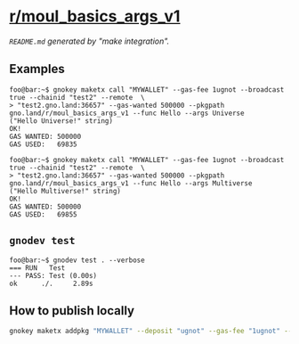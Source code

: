 # [r/moul_basics_args_v1](https://test2.gno.land/r/moul_basics_args_v1)
_`README.md` generated by "make integration"._

## Examples

```console
foo@bar:~$ gnokey maketx call "MYWALLET" --gas-fee 1ugnot --broadcast true --chainid "test2" --remote  \
> "test2.gno.land:36657" --gas-wanted 500000 --pkgpath gno.land/r/moul_basics_args_v1 --func Hello --args Universe
("Hello Universe!" string)
OK!
GAS WANTED: 500000
GAS USED:   69835
```

```console
foo@bar:~$ gnokey maketx call "MYWALLET" --gas-fee 1ugnot --broadcast true --chainid "test2" --remote  \
> "test2.gno.land:36657" --gas-wanted 500000 --pkgpath gno.land/r/moul_basics_args_v1 --func Hello --args Multiverse
("Hello Multiverse!" string)
OK!
GAS WANTED: 500000
GAS USED:   69855
```

## `gnodev test`

```console
foo@bar:~$ gnodev test . --verbose
=== RUN   Test
--- PASS: Test (0.00s)
ok      ./. 	2.89s
```

## How to publish locally

```sh
gnokey maketx addpkg "MYWALLET" --deposit "ugnot" --gas-fee "1ugnot" --gas-wanted "5000000" --broadcast true --remote "localhost:26657" --chainid "dev" --pkgpath "'gno.land/r/moul_basics_args_v1'" --pkgdir "."
```

